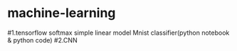 # machine-learning
#1.tensorflow softmax simple linear model Mnist classifier(python notebook & python code)
#2.CNN
